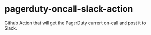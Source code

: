 # pagerduty-oncall-slack-action
Github Action that will get the PagerDuty current on-call and post it to Slack.
